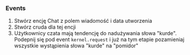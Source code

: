 ### Events ###

1. Stwórz encję Chat z polem wiadomość i data utworzenia
2. Stwórz cruda dla tej encji 
3. Użytkownicy czata mają tendencję do nadużywania słowa "kurde". Podepnij się pod event `kernel.request` i już na tym etapie pozamieniaj wszystkie wystąpienia słowa "kurde" na "pomidor" 